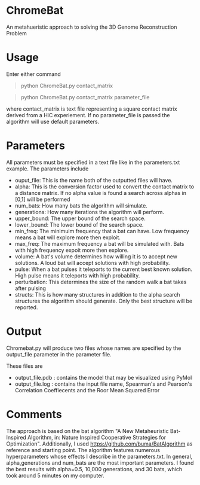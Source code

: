 # ChromeBat
An metahueristic approach to solving the 3D Genome Reconstruction Problem

# Usage
Enter either command

>python ChromeBat.py contact_matrix

>python ChromeBat.py contact_matrix parameter_file

where contact_matrix is text file representing a square contact matrix derived from a HiC experiement.
If no parameter_file is passed the algorithm will use default parameters.


# Parameters
All parameters must be specified in a text file like in the parameters.txt example.
The parameters include
+ ouput_file: This is the name both of the outputted files will have.
+ alpha: This is the conversion factor used to convert the contact matrix to a distance matrix. If no alpha value is found a search across alphas in [0,1] will be performed
+ num_bats: How many bats the algorithm will simulate.
+ generations: How many iterations the algorithm will perform.
+ upper_bound: The upper bound of the search space.
+ lower_bound: The lower bound of the search space.
+ min_freq: The minimuim frequency that a bat can have. Low frequency means a bat will explore more then exploit.
+ max_freq: The maximum frequency a bat will be simulated with. Bats with high frequency expoit more then explore.
+ volume: A bat's volume determines how willing it is to accept new solutions. A loud bat will accept solutions with high probability.
+ pulse: When a bat pulses it teleports to the current best known solution. High pulse means it teleports with high probability. 
+ perturbation: This determines the size of the random walk a bat takes after pulsing
+ structs: This is how many structures in addition to the alpha search structures the algorithm should generate. Only the best structure will be reported.


# Output
Chromebat.py will produce two files whose names are specified by the output_file parameter in the parameter file.

These files are
  + output_file.pdb : contains the model that may be visualized using PyMol
  + output_file.log : contains the input file name, Spearman's and Pearson's Correlation Coeffiecents and the Roor Mean Squared Error

# Comments
The approach is based on the bat algorithm "A New Metaheuristic Bat-Inspired Algorithm, in: Nature Inspired Cooperative Strategies for Optimization".
Additionally, I used https://github.com/buma/BatAlgorithm as reference and starting point.
The algorithm features numerous hyperparameters whose effects I describe in the parameters.txt.
In general, alpha,generations and num_bats are the most important parameters.
I found the best results with alpha=0.5, 10,000 generations, and 30 bats, which took around 5 minutes on my computer.
